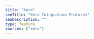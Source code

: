 ```yaml
---
title: "Xero"
seoTitle: "Xero Integration Features"
seoDescription: ""
type: feature
sources: ["xero"]
---
```


<!-- ***NOT IN USE***

cron_get_products_schedule
create_order_enabled
get_images_limit
get_images_enabled
get_products_limit
product_field_map
product_where_clause
create_customer_enabled
queue_fetch_images
sync_mode
order_map
get_products_once

-->